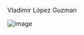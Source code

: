 Vladimir López Guzman


![image](https://github.com/VladoGuz/Zull-World/assets/84219220/bfbff490-da33-4c13-8738-d064aee26c5d)

